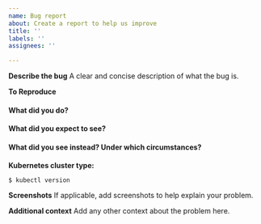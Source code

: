 ```yaml
---
name: Bug report
about: Create a report to help us improve
title: ''
labels: ''
assignees: ''

---
```


**Describe the bug**
A clear and concise description of what the bug is.

**To Reproduce**

#### What did you do?

<!-- A clear and concise description of the steps you took (or insert a code snippet). -->

#### What did you expect to see?

<!-- A clear and concise description of what you expected to happen (or insert a code snippet). -->

#### What did you see instead? Under which circumstances?

<!-- A clear and concise description of what ACTUALLY happened (or insert a code snippet). -->

**Kubernetes cluster type:**

<!-- The type of cluster used for testing/deployment, ex. "vanilla", "OpenShift" -->

`$ kubectl version`

<!-- If applicable, insert the output of `kubectl version` here -->

**Screenshots**
If applicable, add screenshots to help explain your problem.

**Additional context**
Add any other context about the problem here.